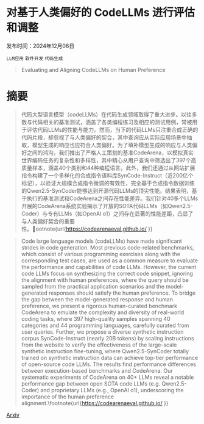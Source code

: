 # 对基于人类偏好的 CodeLLMs 进行评估和调整

发布时间：2024年12月06日

`LLM应用` `软件开发` `代码生成`

> Evaluating and Aligning CodeLLMs on Human Preference

# 摘要

> 代码大型语言模型（codeLLMs）在代码生成领域取得了重大进步。以往多数与代码相关的基准测试，涵盖了各类编程练习及相应的测试用例，常被用于评估代码LLMs的性能与能力。然而，当下的代码LLMs只注重合成正确的代码片段，却忽视了与人类偏好的契合，其中查询应从实际应用场景中抽取，模型生成的响应也应符合人类偏好。为了填补模型生成的响应与人类偏好之间的鸿沟，我们推出了严格人工策划的基准CodeArena，以模拟真实世界编码任务的复杂性和多样性，其中精心从用户查询中筛选出了397个高质量样本，涵盖40个类别和44种编程语言。此外，我们还通过从网站扩展指令构建了一个多样化的合成指令语料库SynCode-Instruct（近200亿个标记），以验证大规模合成指令微调的有效性，完全基于合成指令数据训练的Qwen2.5-SynCoder能够达到开源代码LLMs的顶尖性能。结果表明，基于执行的基准测试和CodeArena之间存在性能差异。我们针对40多个LLMs开展的CodeArena系统实验揭示了开放的SOTA代码LLMs（如Qwen2.5-Coder）与专有LLMs（如OpenAI o1）之间存在显著的性能差距，凸显了与人类偏好契合的重要性。ootnote{url{https://codearenaeval.github.io/ }}

> Code large language models (codeLLMs) have made significant strides in code generation. Most previous code-related benchmarks, which consist of various programming exercises along with the corresponding test cases, are used as a common measure to evaluate the performance and capabilities of code LLMs. However, the current code LLMs focus on synthesizing the correct code snippet, ignoring the alignment with human preferences, where the query should be sampled from the practical application scenarios and the model-generated responses should satisfy the human preference. To bridge the gap between the model-generated response and human preference, we present a rigorous human-curated benchmark CodeArena to emulate the complexity and diversity of real-world coding tasks, where 397 high-quality samples spanning 40 categories and 44 programming languages, carefully curated from user queries. Further, we propose a diverse synthetic instruction corpus SynCode-Instruct (nearly 20B tokens) by scaling instructions from the website to verify the effectiveness of the large-scale synthetic instruction fine-tuning, where Qwen2.5-SynCoder totally trained on synthetic instruction data can achieve top-tier performance of open-source code LLMs. The results find performance differences between execution-based benchmarks and CodeArena. Our systematic experiments of CodeArena on 40+ LLMs reveal a notable performance gap between open SOTA code LLMs (e.g. Qwen2.5-Coder) and proprietary LLMs (e.g., OpenAI o1), underscoring the importance of the human preference alignment.\footnote{url{https://codearenaeval.github.io/ }}

[Arxiv](https://arxiv.org/abs/2412.05210)